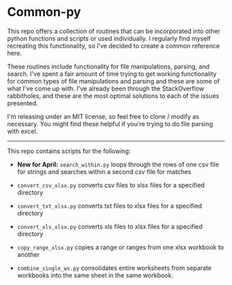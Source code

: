 # Common-py

This repo offers a collection of routines that can be incorporated into other python functions and scripts or used individually. I regularly find myself recreating this functionality, so I've decided to create a common reference here. 

These routines include functionality for file manipulations, parsing, and search. I've spent a fair amount of time trying to get working functionality for common types of file manipulations and parsing and these are some of what I've come up with. I've already been through the StackOverflow rabbitholes, and these are the most optimal solutions to each of the issues presented. 

I'm releasing under an MIT license, so feel free to clone / modify as necessary. You might find these helpful if you're trying to do file parsing with excel. 

___

This repo contains scripts for the following: 

* **New for April:** `search_within.py` loops through the rows of one csv file for strings and searches within a second csv file for matches

* `convert_csv_xlsx.py` converts csv files to xlsx files for a specified directory
* `convert_txt_xlsx.py` converts txt files to xlsx files for a specified directory
* `convert_xls_xlsx.py` converts xls files to xlsx files for a specified directory
* `copy_range_xlsx.py` copies a range or ranges from one xlsx workbook to another
* `combine_single_ws.py` consolidates entire worksheets from separate workbooks into the same sheet in the same workbook. 